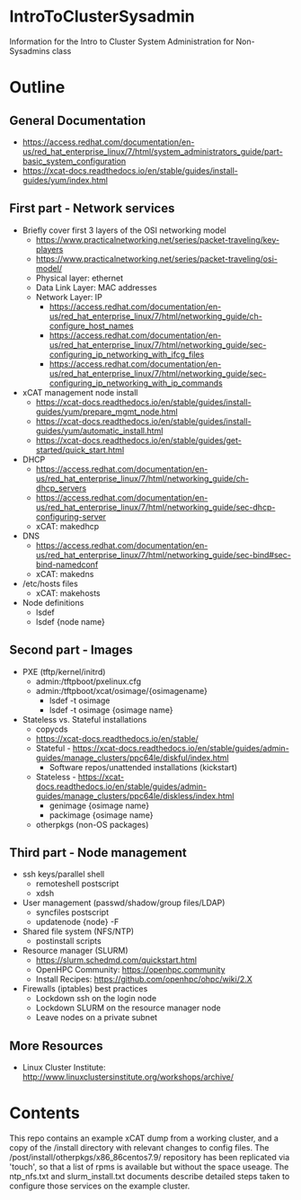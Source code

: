 # IntroToClusterSysadmin
Information for the Intro to Cluster System Administration for Non-Sysadmins class

# Outline

## General Documentation
* https://access.redhat.com/documentation/en-us/red_hat_enterprise_linux/7/html/system_administrators_guide/part-basic_system_configuration
* https://xcat-docs.readthedocs.io/en/stable/guides/install-guides/yum/index.html

## First part - Network services
* Briefly cover first 3 layers of the OSI networking model
  * https://www.practicalnetworking.net/series/packet-traveling/key-players
  * https://www.practicalnetworking.net/series/packet-traveling/osi-model/
  * Physical layer: ethernet
  * Data Link Layer: MAC addresses
  * Network Layer: IP
    * https://access.redhat.com/documentation/en-us/red_hat_enterprise_linux/7/html/networking_guide/ch-configure_host_names
    * https://access.redhat.com/documentation/en-us/red_hat_enterprise_linux/7/html/networking_guide/sec-configuring_ip_networking_with_ifcg_files
    * https://access.redhat.com/documentation/en-us/red_hat_enterprise_linux/7/html/networking_guide/sec-configuring_ip_networking_with_ip_commands
* xCAT management node install
  * https://xcat-docs.readthedocs.io/en/stable/guides/install-guides/yum/prepare_mgmt_node.html
  * https://xcat-docs.readthedocs.io/en/stable/guides/install-guides/yum/automatic_install.html
  * https://xcat-docs.readthedocs.io/en/stable/guides/get-started/quick_start.html
* DHCP
  * https://access.redhat.com/documentation/en-us/red_hat_enterprise_linux/7/html/networking_guide/ch-dhcp_servers
  * https://access.redhat.com/documentation/en-us/red_hat_enterprise_linux/7/html/networking_guide/sec-dhcp-configuring-server
  * xCAT: makedhcp
* DNS
  * https://access.redhat.com/documentation/en-us/red_hat_enterprise_linux/7/html/networking_guide/sec-bind#sec-bind-namedconf
  * xCAT: makedns
* /etc/hosts files
  * xCAT: makehosts
* Node definitions
  * lsdef
  * lsdef {node name} 

## Second part - Images
* PXE (tftp/kernel/initrd)
  * admin:/tftpboot/pxelinux.cfg
  * admin:/tftpboot/xcat/osimage/{osimagename}
    * lsdef -t osimage
    * lsdef -t osimage {osimage name}
* Stateless vs. Stateful installations
  * copycds
  * https://xcat-docs.readthedocs.io/en/stable/
  * Stateful - https://xcat-docs.readthedocs.io/en/stable/guides/admin-guides/manage_clusters/ppc64le/diskful/index.html
    * Software repos/unattended installations (kickstart)
  * Stateless - https://xcat-docs.readthedocs.io/en/stable/guides/admin-guides/manage_clusters/ppc64le/diskless/index.html
    * genimage {osimage name}
    * packimage {osimage name}
  * otherpkgs (non-OS packages)

## Third part - Node management
* ssh keys/parallel shell
  * remoteshell postscript
  * xdsh
* User management (passwd/shadow/group files/LDAP)
  * syncfiles postscript
  * updatenode {node} -F
* Shared file system (NFS/NTP)
  * postinstall scripts
* Resource manager (SLURM) 
  * https://slurm.schedmd.com/quickstart.html
  * OpenHPC Community: https://openhpc.community
  * Install Recipes: https://github.com/openhpc/ohpc/wiki/2.X
* Firewalls (iptables) best practices
  * Lockdown ssh on the login node
  * Lockdown SLURM on the resource manager node
  * Leave nodes on a private subnet
  
## More Resources
* Linux Cluster Institute: http://www.linuxclustersinstitute.org/workshops/archive/ 

# Contents

This repo contains an example xCAT dump from a working cluster, and a copy
of the /install directory with relevant changes to config files. The 
/post/install/otherpkgs/x86_86centos7.9/ 
repository has been replicated via 'touch', so that a list of rpms is 
available but without the space useage.
The ntp_nfs.txt and slurm_install.txt documents describe detailed steps taken to
configure those services on the example cluster.
